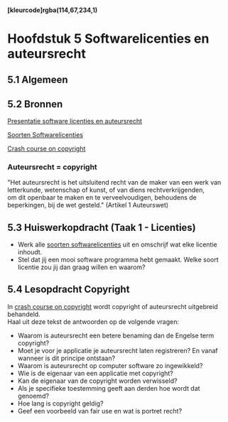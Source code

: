 #### [kleurcode]rgba(114,67,234,1)

#  Hoofdstuk 5 Softwarelicenties en auteursrecht

## 5.1 Algemeen

## 5.2 Bronnen

[Presentatie software licenties en auteursrecht](https://elo.kw1c.nl/CMS/Studie/811%20ICT-Academie/811%20VakkenInhoud/%5BB.05%20BED%5D%20Bedrijfskunde/Productie/01.%20Reader/Bedrijfskunde%20les4_Ed.pptx)

[Soorten Softwarelicenties](https://elo.kw1c.nl/CMS/Studie/811%20ICT-Academie/811%20VakkenInhoud/%5BB.05%20BED%5D%20Bedrijfskunde/Productie/01.%20Reader/Softwarelicentie.pdf)

[Crash course on copyright](https://elo.kw1c.nl/CMS/Studie/811%20ICT-Academie/811%20VakkenInhoud/%5BB.05%20BED%5D%20Bedrijfskunde/Productie/Materiaal%2095311/Crash%20course%20on%20copyrights.pdf)

### Auteursrecht = copyright
"Het auteursrecht is het uitsluitend recht van de maker van een werk van letterkunde, wetenschap of kunst, of van diens rechtverkrijgenden,<br> om dit openbaar te maken en te verveelvoudigen, behoudens de beperkingen, bij de wet gesteld." (Artikel 1 Auteurswet)

## 5.3 Huiswerkopdracht (Taak 1 - Licenties)


- Werk alle [soorten softwarelicenties](https://elo.kw1c.nl/CMS/Studie/811%20ICT-Academie/811%20VakkenInhoud/%5BB.05%20BED%5D%20Bedrijfskunde/Productie/01.%20Reader/Softwarelicentie.pdf) uit en omschrijf wat elke licentie inhoudt.
- Stel dat jij een mooi software programma hebt gemaakt. Welke soort licentie zou jij dan graag willen en waarom?

## 5.4 Lesopdracht Copyright

In [crash course on copyright](https://elo.kw1c.nl/CMS/Studie/811%20ICT-Academie/811%20VakkenInhoud/%5BB.05%20BED%5D%20Bedrijfskunde/Productie/Materiaal%2095311/Crash%20course%20on%20copyrights.pdf)
wordt copyright of auteursrecht uitgebreid behandeld. <br>
Haal uit deze tekst de antwoorden op de volgende vragen:
  
  -  Waarom is auteursrecht een betere benaming dan de Engelse term copyright?
  -  Moet je voor je applicatie je auteursrecht laten registreren? En vanaf wanneer is dit principe ontstaan?
  -  Waarom is auteursrecht op computer software zo ingewikkeld?
  -  Wie is de eigenaar van een applicatie met copyright?
  -  Kan de eigenaar van de copyright worden verwisseld?
  -  Als je specifieke toestemming geeft aan derden hoe wordt dat genoemd?
  -  Hoe lang is copyright geldig?   
  -  Geef een voorbeeld van fair use en wat is portret recht? 

